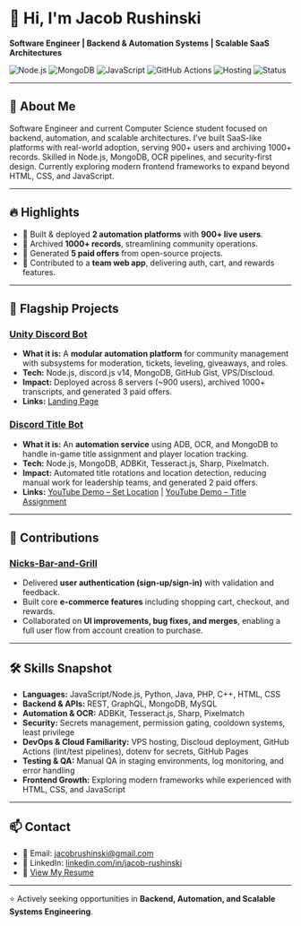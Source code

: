 # 👋 Hi, I'm Jacob Rushinski

**Software Engineer | Backend & Automation Systems | Scalable SaaS Architectures**

![Node.js](https://img.shields.io/badge/Node.js-43853D?logo=node.js&logoColor=white)
![MongoDB](https://img.shields.io/badge/MongoDB-4EA94B?logo=mongodb&logoColor=white)
![JavaScript](https://img.shields.io/badge/JavaScript-F7DF1E?logo=javascript&logoColor=black)
![GitHub Actions](https://img.shields.io/badge/GitHub%20Actions-2088FF?logo=github-actions&logoColor=white)
![Hosting](https://img.shields.io/badge/Hosting-VPS%20%7C%20Discloud-blue)
![Status](https://img.shields.io/badge/Status-Actively%20Seeking-success)

---

## 🚀 About Me
Software Engineer and current Computer Science student focused on backend, automation, and scalable architectures. I’ve built SaaS-like platforms with real-world adoption, serving 900+ users and archiving 1000+ records. Skilled in Node.js, MongoDB, OCR pipelines, and security-first design. Currently exploring modern frontend frameworks to expand beyond HTML, CSS, and JavaScript.

---

## 🔥 Highlights
- 🚀 Built & deployed **2 automation platforms** with **900+ live users**.  
- 📂 Archived **1000+ records**, streamlining community operations.  
- 💼 Generated **5 paid offers** from open-source projects.  
- 🤝 Contributed to a **team web app**, delivering auth, cart, and rewards features.  

---

## 🔑 Flagship Projects

### [Unity Discord Bot](https://github.com/rushinski/Discord-Bot-Unity)
- **What it is:** A **modular automation platform** for community management with subsystems for moderation, tickets, leveling, giveaways, and roles.
- **Tech:** Node.js, discord.js v14, MongoDB, GitHub Gist, VPS/Discloud.
- **Impact:** Deployed across 8 servers (~900 users), archived 1000+ transcripts, and generated 3 paid offers.
- **Links:** [Landing Page](https://rushinski.github.io/Unity-Landing-Page/)

### [Discord Title Bot](https://github.com/rushinski/Discord-Title-Bot)
- **What it is:** An **automation service** using ADB, OCR, and MongoDB to handle in-game title assignment and player location tracking.
- **Tech:** Node.js, MongoDB, ADBKit, Tesseract.js, Sharp, Pixelmatch.
- **Impact:** Automated title rotations and location detection, reducing manual work for leadership teams, and generated 2 paid offers.
- **Links:** [YouTube Demo – Set Location](https://youtu.be/qWGF4W2bfXI) | [YouTube Demo – Title Assignment](https://youtu.be/NFrKKCJ1rGU)

---

## 🤝 Contributions

### [Nicks-Bar-and-Grill](https://github.com/bluemario8/Nicks-Bar-and-Grill)
- Delivered **user authentication (sign-up/sign-in)** with validation and feedback.  
- Built core **e-commerce features** including shopping cart, checkout, and rewards.  
- Collaborated on **UI improvements, bug fixes, and merges**, enabling a full user flow from account creation to purchase.  

---

## 🛠 Skills Snapshot
- **Languages:** JavaScript/Node.js, Python, Java, PHP, C++, HTML, CSS
- **Backend & APIs:** REST, GraphQL, MongoDB, MySQL
- **Automation & OCR:** ADBKit, Tesseract.js, Sharp, Pixelmatch
- **Security:** Secrets management, permission gating, cooldown systems, least privilege
- **DevOps & Cloud Familiarity:** VPS hosting, Discloud deployment, GitHub Actions (lint/test pipelines), dotenv for secrets, GitHub Pages
- **Testing & QA:** Manual QA in staging environments, log monitoring, and error handling
- **Frontend Growth:** Exploring modern frameworks while experienced with HTML, CSS, and JavaScript

---

## 📫 Contact
- 📧 Email: [jacobrushinski@gmail.com](mailto:jacobrushinski@gmail.com)
- 💼 LinkedIn: [linkedin.com/in/jacob-rushinski](https://www.linkedin.com/in/jacob-rushinski/)
- 📄 [View My Resume](https://drive.google.com/file/d/19IYDr8OYDTbzAYA33AeBT1-AdhNF89oN/view?usp=sharing)

---

⭐ Actively seeking opportunities in **Backend, Automation, and Scalable Systems Engineering**.
